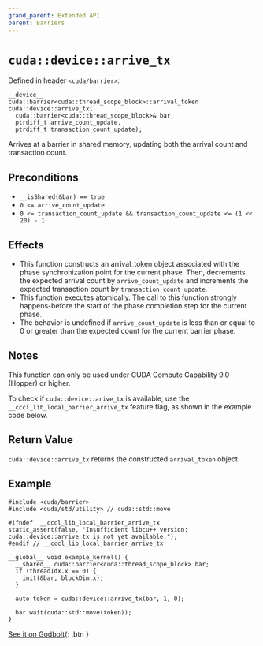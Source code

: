 ```yaml
---
grand_parent: Extended API
parent: Barriers
---
```


# `cuda::device::arrive_tx`

Defined in header `<cuda/barrier>`:

```cuda
__device__
cuda::barrier<cuda::thread_scope_block>::arrival_token
cuda::device::arrive_tx(
  cuda::barrier<cuda::thread_scope_block>& bar,
  ptrdiff_t arrive_count_update,
  ptrdiff_t transaction_count_update);
```

Arrives at a barrier in shared memory, updating both the arrival count and
transaction count.

## Preconditions

* `__isShared(&bar) == true`
* `0 <= arrive_count_update`
* `0 <= transaction_count_update && transaction_count_update <= (1 << 20) - 1`


## Effects

* This function constructs an arrival_token object associated with the phase synchronization
  point for the current phase. Then, decrements the expected arrival count by
  `arrive_count_update` and increments the expected transaction count by
  `transaction_count_update`.
* This function executes atomically. The call to this function strongly
  happens-before the start of the phase completion step for the current phase.
* The behavior is undefined if `arrive_count_update` is less than or equal to 0
  or greater than the expected count for the current barrier phase.

## Notes

This function can only be used under CUDA Compute Capability 9.0 (Hopper) or
higher.

To check if `cuda::device::arive_tx` is available, use the
`__cccl_lib_local_barrier_arrive_tx` feature flag, as shown in the example code below.

## Return Value

`cuda::device::arrive_tx` returns the constructed `arrival_token` object.

## Example

```cuda
#include <cuda/barrier>
#include <cuda/std/utility> // cuda::std::move

#ifndef  __cccl_lib_local_barrier_arrive_tx
static_assert(false, "Insufficient libcu++ version: cuda::device::arrive_tx is not yet available.");
#endif // __cccl_lib_local_barrier_arrive_tx

__global__ void example_kernel() {
  __shared__ cuda::barrier<cuda::thread_scope_block> bar;
  if (threadIdx.x == 0) {
    init(&bar, blockDim.x);
  }

  auto token = cuda::device::arrive_tx(bar, 1, 0);

  bar.wait(cuda::std::move(token));
}
```

[See it on Godbolt](https://godbolt.org/z/nz47c14vz){: .btn }


[`cuda::thread_scope`]: ./memory_model.md
[Tracking asynchronous operations by the mbarrier object]: https://docs.nvidia.com/cuda/parallel-thread-execution/index.html#tracking-asynchronous-operations-by-the-mbarrier-object
[thread.barrier.class paragraph 12]: https://eel.is/c++draft/thread.barrier.class#12

